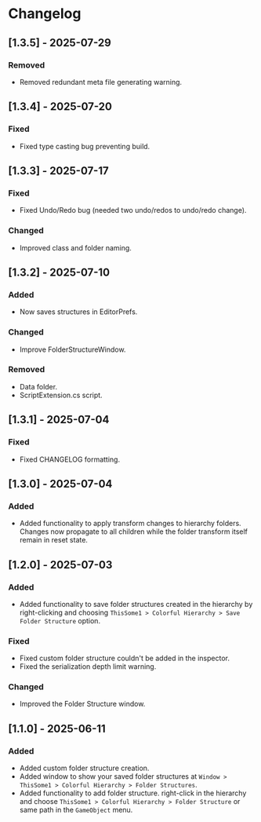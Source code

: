 # Changelog

## [1.3.5] - 2025-07-29

### Removed
- Removed redundant meta file generating warning.

## [1.3.4] - 2025-07-20

### Fixed
- Fixed type casting bug preventing build.

## [1.3.3] - 2025-07-17

### Fixed
- Fixed Undo/Redo bug (needed two undo/redos to undo/redo change).

### Changed
- Improved class and folder naming.

## [1.3.2] - 2025-07-10

### Added
- Now saves structures in EditorPrefs.

### Changed
- Improve FolderStructureWindow.

### Removed
- Data folder.
- ScriptExtension.cs script.

## [1.3.1] - 2025-07-04

### Fixed
- Fixed CHANGELOG formatting.

## [1.3.0] - 2025-07-04

### Added
- Added functionality to apply transform changes to hierarchy folders. Changes now propagate to all children while the folder transform itself remain in reset state.

## [1.2.0] - 2025-07-03

### Added
- Added functionality to save folder structures created in the hierarchy by right-clicking and choosing `ThisSome1 > Colorful Hierarchy > Save Folder Structure` option.

### Fixed
- Fixed custom folder structure couldn't be added in the inspector.
- Fixed the serialization depth limit warning.

### Changed
- Improved the Folder Structure window.

## [1.1.0] - 2025-06-11

### Added
- Added custom folder structure creation.
- Added window to show your saved folder structures at `Window > ThisSome1 > Colorful Hierarchy > Folder Structures`.
- Added functionality to add folder structure. right-click in the hierarchy and choose `ThisSome1 > Colorful Hierarchy > Folder Structure` or same path in the `GameObject` menu.
